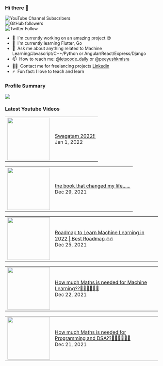 ### Hi there 👋

![YouTube Channel Subscribers](https://img.shields.io/youtube/channel/subscribers/UCgmk1KXmrHXt_DO0kScyVmQ?style=social)  
![GitHub followers](https://img.shields.io/github/followers/misrapk?style=social)  
![Twitter Follow](https://img.shields.io/twitter/follow/peeyushkmisra?style=social)

- 🔭 &nbsp;I’m currently working on an amazing project :wink:
- 🌱 &nbsp;I’m currently learning Flutter, Go
- 💬 &nbsp;Ask me about anything related to Machine Learning/Javascript/C++/Python or Angular/React/Express/Django
- 📫 &nbsp;How to reach me: [@letscode_daily](https://www.instagram.com/letscode_daily/) or [@peeyushkmisra](https://www.instagram.com/peeyushkmisra/)
- 👨‍💻 &nbsp;Contact me for freelancing projects [Linkedin](https://www.linkedin.com/in/peeyushkmisra/)
- ⚡ &nbsp;Fun fact: I love to teach and learn

### Profile Summary

![](https://github-profile-summary-cards.vercel.app/api/cards/profile-details?username=misrapk&theme=dracula)

### Latest Youtube Videos

<!-- YOUTUBE:START --><table><tr><td><a href="https://www.youtube.com/watch?v=tJRRrMpJl18"><img width="140px" src="https://i.ytimg.com/vi/tJRRrMpJl18/mqdefault.jpg"></a></td>
<td><a href="https://www.youtube.com/watch?v=tJRRrMpJl18">Swagatam 2022!!</a><br/>Jan 1, 2022</td></tr></table>
<table><tr><td><a href="https://www.youtube.com/watch?v=rtwMwgJVSUY"><img width="140px" src="https://i.ytimg.com/vi/rtwMwgJVSUY/mqdefault.jpg"></a></td>
<td><a href="https://www.youtube.com/watch?v=rtwMwgJVSUY">the book that changed my life......</a><br/>Dec 29, 2021</td></tr></table>
<table><tr><td><a href="https://www.youtube.com/watch?v=196z03cZw_s"><img width="140px" src="https://i.ytimg.com/vi/196z03cZw_s/mqdefault.jpg"></a></td>
<td><a href="https://www.youtube.com/watch?v=196z03cZw_s">Roadmap to Learn Machine Learning in 2022 | Best Roadmap 🔥🔥</a><br/>Dec 25, 2021</td></tr></table>
<table><tr><td><a href="https://www.youtube.com/watch?v=u1x6qQ4Fm8E"><img width="140px" src="https://i.ytimg.com/vi/u1x6qQ4Fm8E/mqdefault.jpg"></a></td>
<td><a href="https://www.youtube.com/watch?v=u1x6qQ4Fm8E">How much Maths is needed for Machine Learning??🤷‍♀️🤷‍♀️🤷‍♂️</a><br/>Dec 22, 2021</td></tr></table>
<table><tr><td><a href="https://www.youtube.com/watch?v=73XkkzTAOs0"><img width="140px" src="https://i.ytimg.com/vi/73XkkzTAOs0/mqdefault.jpg"></a></td>
<td><a href="https://www.youtube.com/watch?v=73XkkzTAOs0">How much Maths is needed for Programming and DSA??🤷‍♀️🤷‍♀️🤷‍♂️</a><br/>Dec 21, 2021</td></tr></table>
<!-- YOUTUBE:END -->
